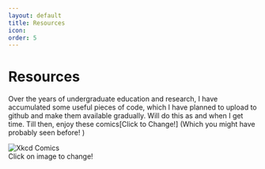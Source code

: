 ```yaml
---
layout: default
title: Resources
icon: 
order: 5
---
```



<head>
    <link rel="stylesheet" href="../academicons-1.9.4/css/academicons.css"/>
    <link rel="stylesheet" href="../assets/css/tempCSS.css"/>
    <script type="text/javascript" src="/assets/js/comic.js" ></script> 
    <script src="https://kit.fontawesome.com/f3d052e4c8.js" crossorigin="anonymous"></script>
</head>


# Resources

Over the years of undergraduate education and research, I have accumulated some useful pieces of code, which I have planned to upload to github and make them available gradually. Will do this as and when I get time. Till then, enjoy these comics[Click to Change!] (Which you might have probably seen before! )

<div class="container">
    <div class="xkcdComicClass">
        <img class="xkcdIMG" id="xkcdComic" src="https://imgs.xkcd.com/comics/deep_end.png" onclick="genRandomLink2()" alt="Xkcd Comics">
        <div class="middle">
        <div class="text">Click on image to change!</div>
        </div>
    </div>
</div>


